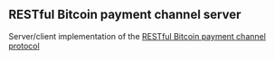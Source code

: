 ## RESTful Bitcoin payment channel server

Server/client implementation of the [RESTful Bitcoin payment channel protocol](https://github.com/runeksvendsen/restful-payment-channel-server/wiki)
